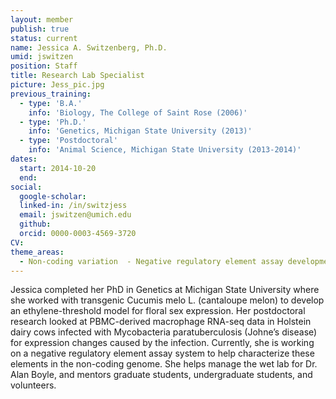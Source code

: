 ```yaml
---
layout: member
publish: true
status: current
name: Jessica A. Switzenberg, Ph.D.
umid: jswitzen
position: Staff 
title: Research Lab Specialist
picture: Jess_pic.jpg
previous_training:
  - type: 'B.A.'
    info: 'Biology, The College of Saint Rose (2006)'
  - type: 'Ph.D.'
    info: 'Genetics, Michigan State University (2013)'
  - type: 'Postdoctoral'
    info: 'Animal Science, Michigan State University (2013-2014)'
dates:
  start: 2014-10-20
  end:
social: 
  google-scholar: 
  linked-in: /in/switzjess
  email: jswitzen@umich.edu
  github:
  orcid: 0000-0003-4569-3720
CV: 
theme_areas: 
  - Non-coding variation  - Negative regulatory element assay development
---
```


Jessica completed her PhD in Genetics at Michigan State University where she worked with transgenic Cucumis melo L. (cantaloupe melon) to develop an ethylene-threshold model for floral sex expression. Her postdoctoral research looked at PBMC-derived macrophage RNA-seq data in Holstein dairy cows infected with Mycobacteria paratuberculosis (Johne’s disease) for expression changes caused by the infection. Currently, she is working on a negative regulatory element assay system to help characterize these elements in the non-coding genome. She helps manage the wet lab for Dr. Alan Boyle, and mentors graduate students, undergraduate students, and volunteers. 



